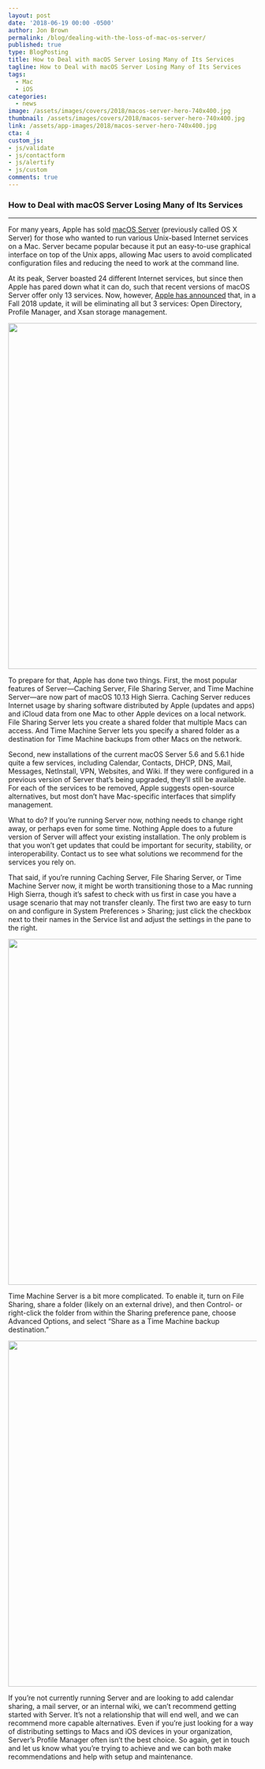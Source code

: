 ```yaml
---
layout: post
date: '2018-06-19 00:00 -0500'
author: Jon Brown
permalink: /blog/dealing-with-the-loss-of-mac-os-server/
published: true
type: BlogPosting
title: How to Deal with macOS Server Losing Many of Its Services
tagline: How to Deal with macOS Server Losing Many of Its Services
tags:
  - Mac
  - iOS
categories:
  - news
image: /assets/images/covers/2018/macos-server-hero-740x400.jpg
thumbnail: /assets/images/covers/2018/macos-server-hero-740x400.jpg
link: /assets/app-images/2018/macos-server-hero-740x400.jpg
cta: 4
custom_js:
- js/validate
- js/contactform
- js/alertify
- js/custom
comments: true
---
```


### How to Deal with macOS Server Losing Many of Its Services
---

For many years, Apple has sold [macOS Server](https://itunes.apple.com/us/app/macos-server/id883878097?mt=12) (previously called OS X Server) for those who wanted to run various Unix-based Internet services on a Mac. Server became popular because it put an easy-to-use graphical interface on top of the Unix apps, allowing Mac users to avoid complicated configuration files and reducing the need to work at the command line.

At its peak, Server boasted 24 different Internet services, but since then Apple has pared down what it can do, such that recent versions of macOS Server offer only 13 services. Now, however, [Apple has announced](https://support.apple.com/en-us/HT208312) that, in a Fall 2018 update, it will be eliminating all but 3 services: Open Directory, Profile Manager, and Xsan storage management.

<img src="{{ site.site_cdn }}/assets/images/blog/2018/macosserver/Server-Profile-Manager.png" class="img-fluid rounded m-2" width="700" />

To prepare for that, Apple has done two things. First, the most popular features of Server—Caching Server, File Sharing Server, and Time Machine Server—are now part of macOS 10.13 High Sierra. Caching Server reduces Internet usage by sharing software distributed by Apple (updates and apps) and iCloud data from one Mac to other Apple devices on a local network. File Sharing Server lets you create a shared folder that multiple Macs can access. And Time Machine Server lets you specify a shared folder as a destination for Time Machine backups from other Macs on the network.

Second, new installations of the current macOS Server 5.6 and 5.6.1 hide quite a few services, including Calendar, Contacts, DHCP, DNS, Mail, Messages, NetInstall, VPN, Websites, and Wiki. If they were configured in a previous version of Server that’s being upgraded, they’ll still be available. For each of the services to be removed, Apple suggests open-source alternatives, but most don’t have Mac-specific interfaces that simplify management.

What to do? If you’re running Server now, nothing needs to change right away, or perhaps even for some time. Nothing Apple does to a future version of Server will affect your existing installation. The only problem is that you won’t get updates that could be important for security, stability, or interoperability. Contact us to see what solutions we recommend for the services you rely on.

That said, if you’re running Caching Server, File Sharing Server, or Time Machine Server now, it might be worth transitioning those to a Mac running High Sierra, though it’s safest to check with us first in case you have a usage scenario that may not transfer cleanly. The first two are easy to turn on and configure in System Preferences > Sharing; just click the checkbox next to their names in the Service list and adjust the settings in the pane to the right.

<img src="{{ site.site_cdn }}/assets/images/blog/2018/macosserver/Server-Content-Caching.png" class="img-fluid rounded m-2" width="700" />

Time Machine Server is a bit more complicated. To enable it, turn on File Sharing, share a folder (likely on an external drive), and then Control- or right-click the folder from within the Sharing preference pane, choose Advanced Options, and select “Share as a Time Machine backup destination.”

<img src="{{ site.site_cdn }}/assets/images/blog/2018/macosserver/Server-Time-Machine.png" class="img-fluid rounded m-2" width="700" />

If you’re not currently running Server and are looking to add calendar sharing, a mail server, or an internal wiki, we can’t recommend getting started with Server. It’s not a relationship that will end well, and we can recommend more capable alternatives. Even if you’re just looking for a way of distributing settings to Macs and iOS devices in your organization, Server’s Profile Manager often isn’t the best choice. So again, get in touch and let us know what you’re trying to achieve and we can both make recommendations and help with setup and maintenance.